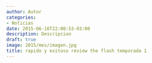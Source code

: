```yaml
---
author: Autor
categories:
- Noticias
date: 2015-06-16T22:00:53-03:00
description: Descripcion
draft: true
image: 2015/mes/imagen.jpg
title: rapido y exitoso review the flash temporada 1
---
```


